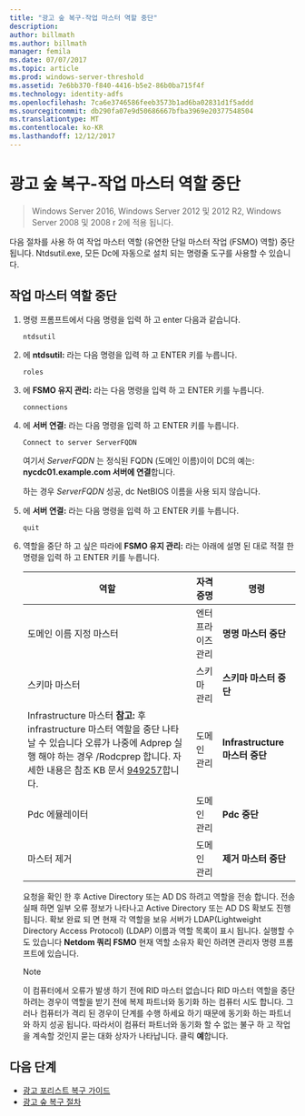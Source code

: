 ```yaml
---
title: "광고 숲 복구-작업 마스터 역할 중단"
description: 
author: billmath
ms.author: billmath
manager: femila
ms.date: 07/07/2017
ms.topic: article
ms.prod: windows-server-threshold
ms.assetid: 7e6bb370-f840-4416-b5e2-86b0ba715f4f
ms.technology: identity-adfs
ms.openlocfilehash: 7ca6e3746586feeb3573b1ad6ba02831d1f5addd
ms.sourcegitcommit: db290fa07e9d50686667bfba3969e20377548504
ms.translationtype: MT
ms.contentlocale: ko-KR
ms.lasthandoff: 12/12/2017
---
```

# <a name="ad-forest-recovery---seizing-an-operations-master-role"></a>광고 숲 복구-작업 마스터 역할 중단  

>Windows Server 2016, Windows Server 2012 및 2012 R2, Windows Server 2008 및 2008 r 2에 적용 됩니다.

 다음 절차를 사용 하 여 작업 마스터 역할 (유연한 단일 마스터 작업 (FSMO) 역할) 중단 됩니다. Ntdsutil.exe, 모든 Dc에 자동으로 설치 되는 명령줄 도구를 사용할 수 있습니다.  
  
## <a name="to-seize-an-operations-master-role"></a>작업 마스터 역할 중단  
  
1.  명령 프롬프트에서 다음 명령을 입력 하 고 enter 다음과 같습니다.  
  
    ```  
    ntdsutil  
    ```  
  
2.  에 **ntdsutil:** 라는 다음 명령을 입력 하 고 ENTER 키를 누릅니다.  
  
    ```  
    roles  
    ```  
  
3.  에 **FSMO 유지 관리:** 라는 다음 명령을 입력 하 고 ENTER 키를 누릅니다.  
  
    ```  
    connections  
    ```  
  
4.  에 **서버 연결:** 라는 다음 명령을 입력 하 고 ENTER 키를 누릅니다.  
  
    ```  
    Connect to server ServerFQDN  
    ```  
  
     여기서 *ServerFQDN* 는 정식된 FQDN (도메인 이름)이이 DC의 예는: **nycdc01.example.com 서버에 연결**합니다.  
  
     하는 경우 *ServerFQDN* 성공, dc NetBIOS 이름을 사용 되지 않습니다.  
  
5.  에 **서버 연결:** 라는 다음 명령을 입력 하 고 ENTER 키를 누릅니다.  
  
    ```  
    quit  
    ```  
  
6.  역할을 중단 하 고 싶은 따라에 **FSMO 유지 관리:** 라는 아래에 설명 된 대로 적절 한 명령을 입력 하 고 ENTER 키를 누릅니다.  
  
    |역할|자격 증명|명령|  
    |----------|-----------------|-------------|  
    |도메인 이름 지정 마스터|엔터프라이즈 관리|**명명 마스터 중단**|  
    |스키마 마스터|스키마 관리|**스키마 마스터 중단**|  
    |Infrastructure 마스터 **참고:** 후 infrastructure 마스터 역할을 중단 나타날 수 있습니다 오류가 나중에 Adprep 실행 해야 하는 경우 /Rodcprep 합니다. 자세한 내용은 참조 KB 문서 [949257](https://support.microsoft.com/kb/949257)합니다.|도메인 관리|**Infrastructure 마스터 중단**|  
    |Pdc 에뮬레이터|도메인 관리|**Pdc 중단**|  
    |마스터 제거|도메인 관리|**제거 마스터 중단**|  
  
     요청을 확인 한 후 Active Directory 또는 AD DS 하려고 역할을 전송 합니다. 전송 실패 하면 일부 오류 정보가 나타나고 Active Directory 또는 AD DS 확보도 진행 됩니다. 확보 완료 되 면 현재 각 역할을 보유 서버가 LDAP(Lightweight Directory Access Protocol) (LDAP) 이름과 역할 목록이 표시 됩니다. 실행할 수도 있습니다 **Netdom 쿼리 FSMO** 현재 역할 소유자 확인 하려면 관리자 명령 프롬프트에 있습니다.  
  
    > [!NOTE]
    >  이 컴퓨터에서 오류가 발생 하기 전에 RID 마스터 없습니다 RID 마스터 역할을 중단 하려는 경우이 역할을 받기 전에 복제 파트너와 동기화 하는 컴퓨터 시도 합니다. 그러나 컴퓨터가 격리 된 경우이 단계를 수행 하세요 하기 때문에 동기화 하는 파트너와 하지 성공 됩니다. 따라서이 컴퓨터 파트너와 동기화 할 수 없는 불구 하 고 작업을 계속할 것인지 묻는 대화 상자가 나타납니다. 클릭 **예**합니다.  
  
## <a name="next-steps"></a>다음 단계

- [광고 포리스트 복구 가이드](AD-Forest-Recovery-Guide.md)
- [광고 숲 복구 절차](AD-Forest-Recovery-Procedures.md)
